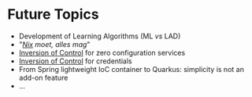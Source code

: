 # Future Topics

* Development of Learning Algorithms (ML _vs_ LAD)
* "_[Nix](https://nixos.org/nixos/nix-pills/) moet, alles mag_"
* [Inversion of Control](https://martinfowler.com/bliki/InversionOfControl.html) for zero configuration services
* [Inversion of Control](https://martinfowler.com/bliki/InversionOfControl.html) for credentials
* From Spring lightweight IoC container to Quarkus: simplicity is not an add-on feature
* ...
